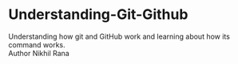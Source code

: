 # Understanding-Git-Github
Understanding how git and GitHub work and learning about how its command works.
<br>
Author Nikhil Rana
